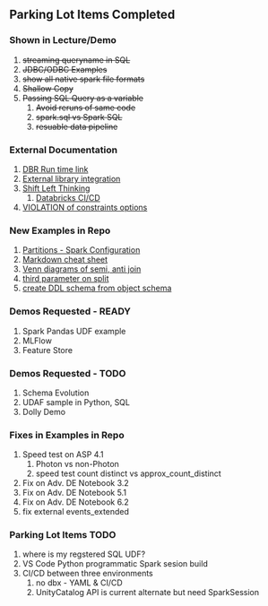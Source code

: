## Parking Lot Items Completed

### Shown in Lecture/Demo
1. ~~streaming queryname in SQL~~
1. ~~JDBC/ODBC Examples~~
1. ~~show all native spark file formats~~
1. ~~Shallow Copy~~
1. ~~Passing SQL Query as a variable~~
    1. ~~Avoid reruns of same code~~
    1. ~~spark.sql vs Spark SQL~~
    1. ~~resuable data pipeline~~
### External Documentation    
1. [DBR Run time link](https://docs.databricks.com/release-notes/runtime/releases.html)
1. [External library integration](https://docs.databricks.com/libraries/index.html)
1. [Shift Left Thinking](https://www.stickyminds.com/sites/default/files/shared/2018-12-10%20ArthurHicken%20The%20Shift-Left%20Approach%20to%20Software%20Testing%20image3.png)
    1. [Databricks CI/CD](https://docs.databricks.com/dev-tools/ci-cd/ci-cd-jenkins.html)
1. [VIOLATION of constraints options](https://docs.databricks.com/delta-live-tables/sql-ref.html)
### New Examples in Repo
1. [Partitions - Spark Configuration](https://github.com/hekaplex/Databricks-Gainwell/blob/master/Parking-Lot-Items/Parking%20Lot.py)
1. [Markdown cheat sheet](https://github.com/hekaplex/Databricks-Gainswell/Parking-Lot-Items/Markdown-Examples.MD )
1. [Venn diagrams of semi, anti join](https://github.com/hekaplex/Databricks-Gainwell/blob/master/Parking-Lot-Items/Parking%20Lot.py)
1. [third parameter on split](https://github.com/hekaplex/Databricks-Gainwell/blob/master/Parking-Lot-Items/Parking%20Lot.py)
1. [create DDL schema from object schema](https://github.com/hekaplex/Databricks-Gainwell/blob/master/Parking-Lot-Items/Parking%20Lot.py)

### Demos Requested - READY
1. Spark Pandas UDF example
1. MLFlow
1. Feature Store
### Demos Requested - TODO
1. Schema Evolution
1. UDAF sample in Python, SQL
1. Dolly Demo
### Fixes in Examples in Repo
1. Speed test on ASP 4.1
    1. Photon vs non-Photon
    1. speed test count distinct vs approx_count_distinct
1. Fix on Adv. DE Notebook 3.2
1. Fix on Adv. DE Notebook 5.1
1. Fix on Adv. DE Notebook 6.2
1. fix external events_extended
### Parking Lot Items TODO
1. where is my regstered SQL UDF?
1. VS Code Python programmatic Spark sesion build
1. CI/CD between three environments
    1. no dbx - YAML & CI/CD
    1. UnityCatalog API is current alternate but need SparkSession